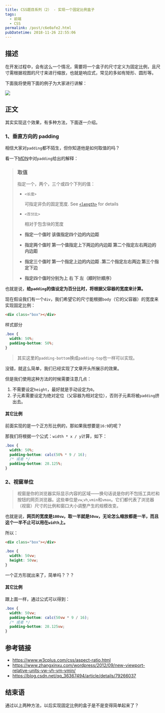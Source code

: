 ```yaml
---
title: CSS题目系列（2） - 实现一个固定比例盒子
tags:
  - 前端
  - CSS
permalink: /post/c6e0afe2.html
pubDatetime: 2018-11-26 22:55:06
---
```


## 描述

在开发过程中，会有这么一个情况，需要将一个盒子的尺寸定义为固定比例，且尺寸需根据视图的尺寸来进行缩放，也就是响应式，常见的多如有矩形、圆形等。

下面我将使用下面的例子为大家进行讲解：

![](https://gd4ark-1258805822.cos.ap-guangzhou.myqcloud.com/images/006mS5wEgy1fxl6othpvtg31af0pxgtv.gif)

## 正文

其实实现这个效果，有多种方法，下面逐一介绍。

### 1、垂直方向的 padding

相信大家对`padding`都不陌生，但你知道他是如何取值的吗？

看一下[MDN](https://developer.mozilla.org/zh-CN/docs/Web/CSS/padding)中对`padding`给出的解释：

> ### 取值
>
> 指定一个，两个，三个或四个下列的值：
>
> - `<长度>`
>
>   可指定非负的固定宽度. See [`<length>`](https://developer.mozilla.org/zh-CN/docs/Web/CSS/length) for details
>
> - `<百分比>`
>
>   相对于包含块的宽度
>
> - **指定一个值时 该值指定四个边的内边距**
> - **指定两个值时 第一个值指定上下两边的内边距 第二个指定左右两边的内边距**
> - **指定三个值时 第一个指定上边的内边距** **.第二个指定左右两边 第三个指定下边**
> - **指定四个值时分别为上 右 下 左（顺时针顺序）**

也就是说，**给`padding`的值设定为百分比时，将根据父容器的宽度来计算。**

现在假设我们有一个`div`，我们希望它的尺寸能根据`body`（它的父容器）的宽度来实现固定比例：

```html
<div class="box"></div>
```

样式部分

```css
.box {
  width: 50%;
  padding-bottom: 50%;
}
```

> 其实这里的`padding-bottom`换成`padding-top`也一样可以实现。

没错，就这么简单，我们已经实现了文章开头所展示的效果。

但是我们使用这种方法的时候需要注意几点：

1. 不需要设定`height`，最好就是手动设定为`0`。
2. 子元素需要设定为绝对定位（父容器为相对定位），否则子元素将被`padding`挤出去。

#### 其它比例

前面实现的是一个正方形比例的，那如果我想要是`16:9`的呢？

那我们将根据一个公式：`width * x / y`计算，如下：

```css
.box {
  width: 50%;
  padding-bottom: calc(50% * 9 / 16);
  /* 或者 */
  padding-bottom: 28.125%;
}
```

### 2、视窗单位

> 视窗是你的浏览器实际显示内容的区域——换句话说是你的不包括工具栏和按钮的网页浏览器。这些单位是`vw`,`vh`,`vmin`和`vmax`。它们都代表了浏览器（视窗）尺寸的比例和窗口大小调整产生的规模改变。

也就是说，**网页的宽度是`100vw`，取一半就是`50vw`，无论怎么缩放都是一半，而且这个一半不止可以用在`width`上。**

所以：

```html
<div class="box"></div>
```

```css
.box {
  width: 50vw;
  height: 50vw;
}
```

一个正方形就出来了，简单吗？？？

#### 其它比例

跟上面一样，通过公式可以得到：

```css
.box {
  width: 50vw;
  padding-bottom: calc(50vw * 9 / 16);
  /* 或者 */
  padding-bottom: 28.125vw;
}
```

## 参考链接

- https://www.w3cplus.com/css/aspect-ratio.html
- https://www.zhangxinxu.com/wordpress/2012/09/new-viewport-relative-units-vw-vh-vm-vmin/
- https://blog.csdn.net/qq_36367494/article/details/79266037

## 结束语

通过以上两种方法，以后实现固定比例的盒子是不是变得简单起来了？
